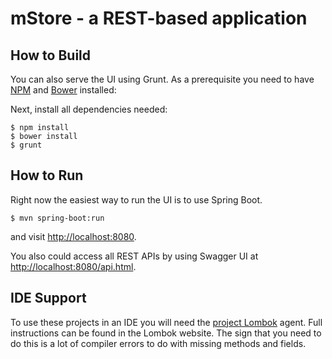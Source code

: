 # mStore - a REST-based application

## How to Build

You can also serve the UI using Grunt. As a prerequisite you need to have [NPM](https://nodejs.org/download/) and [Bower](http://bower.io/#install-bower) installed:

Next, install all dependencies needed:

    $ npm install
    $ bower install
    $ grunt

## How to Run

Right now the easiest way to run the UI is to use Spring Boot.

    $ mvn spring-boot:run
    
and visit [http://localhost:8080](http://localhost:8080).

You also could access all REST APIs by using Swagger UI at [http://localhost:8080/api.html](http://localhost:8080).

## IDE Support

To use these projects in an IDE you will need the [project Lombok](http://projectlombok.org/features/index.html) agent. 
Full instructions can be found in the Lombok website. The sign that you need to do this is a lot of compiler errors
to do with missing methods and fields.
